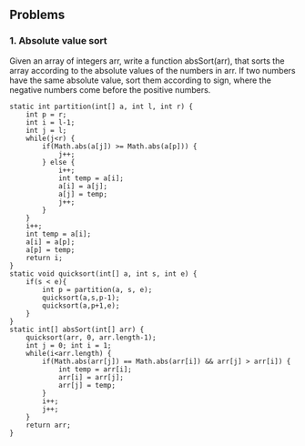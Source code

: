 
## Problems

### 1. Absolute value sort

Given an array of integers arr, write a function absSort(arr), that sorts the array according to the absolute values of the numbers in arr. If two numbers have the same absolute value, sort them according to sign, where the negative numbers come before the positive numbers.

	static int partition(int[] a, int l, int r) {
		int p = r;
		int i = l-1;
		int j = l;
		while(j<r) {
			if(Math.abs(a[j]) >= Math.abs(a[p])) {
				j++;
			} else {
				i++;
				int temp = a[i];
				a[i] = a[j];
				a[j] = temp;
				j++;
			}
		}
		i++;
		int temp = a[i];
		a[i] = a[p];
		a[p] = temp;
		return i;
	}
	static void quicksort(int[] a, int s, int e) {
		if(s < e){
			int p = partition(a, s, e);
			quicksort(a,s,p-1);
			quicksort(a,p+1,e);
		}
	}
	static int[] absSort(int[] arr) {
		quicksort(arr, 0, arr.length-1);
		int j = 0; int i = 1;
		while(i<arr.length) {
			if(Math.abs(arr[j]) == Math.abs(arr[i]) && arr[j] > arr[i]) {
				int temp = arr[i];
				arr[i] = arr[j];
				arr[j] = temp;
			}
			i++;
			j++;
		}
		return arr;
	}

